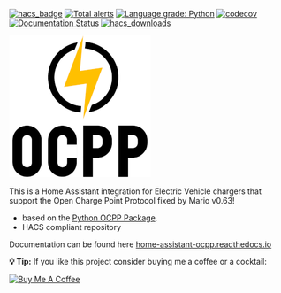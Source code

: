 [![hacs_badge](https://img.shields.io/badge/HACS-Default-orange.svg)](https://github.com/custom-components/hacs)
[![Total alerts](https://img.shields.io/lgtm/alerts/g/lbbrhzn/ocpp.svg?logo=lgtm&logoWidth=18)](https://lgtm.com/projects/g/lbbrhzn/ocpp/alerts/)
[![Language grade: Python](https://img.shields.io/lgtm/grade/python/g/lbbrhzn/ocpp.svg?logo=lgtm&logoWidth=18)](https://lgtm.com/projects/g/lbbrhzn/ocpp/context:python)
[![codecov](https://codecov.io/gh/lbbrhzn/ocpp/branch/main/graph/badge.svg?token=3FRJIF5KRW)](https://codecov.io/gh/lbbrhzn/ocpp)
[![Documentation Status](https://readthedocs.org/projects/home-assistant-ocpp/badge/?version=latest)](https://home-assistant-ocpp.readthedocs.io/en/latest/?badge=latest)
[![hacs_downloads](https://img.shields.io/github/downloads/lbbrhzn/ocpp/latest/total)](https://github.com/lbbrhzn/ocpp/releases/latest)

![OCPP](https://github.com/home-assistant/brands/raw/master/custom_integrations/ocpp/icon.png)

This is a Home Assistant integration for Electric Vehicle chargers that support the Open Charge Point Protocol fixed by Mario v0.63!

* based on the [Python OCPP Package](https://github.com/mobilityhouse/ocpp).
* HACS compliant repository

Documentation can be found here [home-assistant-ocpp.readthedocs.io](https://home-assistant-ocpp.readthedocs.io)

**💡 Tip:** If you like this project consider buying me a coffee or a cocktail:

<a href="https://www.buymeacoffee.com/lbbrhzn" target="_blank">
  <img src="https://cdn.buymeacoffee.com/buttons/default-black.png" alt="Buy Me A Coffee" width="150px">
</a>

